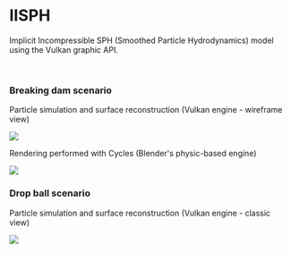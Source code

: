 # IISPH
Implicit Incompressible SPH (Smoothed Particle Hydrodynamics) model using the Vulkan graphic API.

<br>

### Breaking dam scenario
Particle simulation and surface reconstruction (Vulkan engine - wireframe view)
<p float="center">
  <img src="https://github.com/GabFrancon/IISPH/blob/main/results/gif/breaking_dam.gif"/>
</p>

Rendering performed with Cycles (Blender's physic-based engine)
<p float="center">
  <img src="https://github.com/GabFrancon/IISPH/blob/main/results/gif/breaking_dam_blender.gif"/>
</p>

### Drop ball scenario
Particle simulation and surface reconstruction (Vulkan engine - classic view)
<p float="center">
  <img src="https://github.com/GabFrancon/IISPH/blob/main/results/gif/drop_ball.gif"/>
</p>
